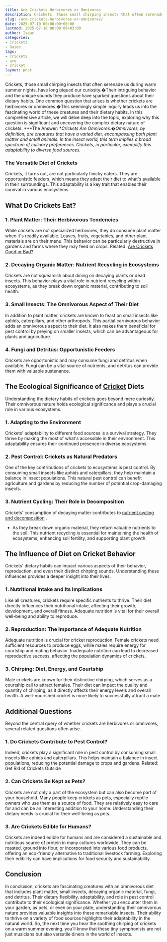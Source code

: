 ```yaml
---
title: Are Crickets Herbivores or Omnivores
description: Crickets, those small chirping insects that often serenade us during warm summer nights, have long piqued our curiosity.Their intriguing behavior and the...
slug: /are-crickets-herbivores-or-omnivores/
date: 2025-07-10 00:00:00+00:00
lastmod: 2025-07-10 00:00:00+03:00
author: Isaac
categories:
- Crickets
- Guide
tags:
- crickets
- are
- cricket
layout: post
---
```

Crickets, those small chirping insects that often serenade us during warm summer nights, have long piqued our curiosity.�Their intriguing behavior and the unique sounds they produce have sparked questions about their dietary habits.
One common question that arises is whether crickets are herbivores or omnivores.�This seemingly simple inquiry leads us into the fascinating world of these creatures and their dietary habits.
In this comprehensive article, we will delve deep into the topic, exploring why this question is significant and uncovering the complex dietary nature of crickets.
***The Answer: **Crickets Are Omnivores.�Omnivores, by definition, are creatures that have a varied diet, encompassing both plant matter and small animals. In the insect world, this term implies a broad spectrum of culinary preferences. Crickets, in particular, exemplify this adaptability to diverse food sources.*
### The Versatile Diet of Crickets
Crickets, it turns out, are not particularly finicky eaters. They are opportunistic feeders, which means they adapt their diet to what's available in their surroundings. This adaptability is a key trait that enables their survival in various ecosystems.
## What Do Crickets Eat?
### 1. Plant Matter: Their Herbivorous Tendencies
While crickets are not specialized herbivores, they do consume plant matter when it's readily available. Leaves, fruits, vegetables, and other plant materials are on their menu.
This behavior can be particularly destructive in gardens and farms where they may feed on crops.
Related:
[Are Crickets Good or Bad?](https://pestpolicy.com/are-crickets-good-or-bad/)
### 2. Decaying Organic Matter: Nutrient Recycling in Ecosystems
Crickets are not squeamish about dining on decaying plants or dead insects.
This behavior plays a vital role in nutrient recycling within ecosystems, as they break down organic material, contributing to soil health.
### 3. Small Insects: The Omnivorous Aspect of Their Diet
In addition to plant matter, crickets are known to feast on small insects like aphids, caterpillars, and other arthropods. This partial carnivorous behavior adds an omnivorous aspect to their diet.
It also makes them beneficial for pest control by preying on smaller insects, which can be advantageous for plants and agriculture.
### 4. Fungi and Detritus: Opportunistic Feeders
Crickets are opportunistic and may consume fungi and detritus when available. Fungi can be a vital source of nutrients, and detritus can provide them with valuable sustenance.
## The Ecological Significance of [Cricket](https://pestpolicy.com/are-crickets-good-or-bad/) Diets
Understanding the dietary habits of crickets goes beyond mere curiosity. Their omnivorous nature holds ecological significance and plays a crucial role in various ecosystems.
### 1. Adapting to the Environment
Crickets' adaptability to different food sources is a survival strategy. They thrive by making the most of what's accessible in their environment. This adaptability ensures their continued presence in diverse ecosystems.
### 2. Pest Control: Crickets as Natural Predators
One of the key contributions of crickets to ecosystems is pest control.
By consuming small insects like aphids and caterpillars, they help maintain a balance in insect populations. This natural pest control can benefit agriculture and gardens by reducing the number of potential crop-damaging insects.
### 3. Nutrient Cycling: Their Role in Decomposition
Crickets' consumption of decaying matter contributes to
[nutrient cycling and decomposition](https://pestpolicy.com/are-crickets-decomposers/)
.
- As they break down organic material, they return valuable nutrients to the soil.
This nutrient recycling is essential for maintaining the health of ecosystems, enhancing soil fertility, and supporting plant growth.
## The Influence of Diet on Cricket Behavior
Crickets' dietary habits can impact various aspects of their behavior, reproduction, and even their distinct chirping sounds. Understanding these influences provides a deeper insight into their lives.
### 1. Nutritional Intake and Its Implications
Like all creatures, crickets require specific nutrients to thrive. Their diet directly influences their nutritional intake, affecting their growth, development, and overall fitness.
Adequate nutrition is vital for their overall well-being and ability to reproduce.
### 2. Reproduction: The Importance of Adequate Nutrition
Adequate nutrition is crucial for cricket reproduction. Female crickets need sufficient resources to produce eggs, while males require energy for courtship and mating behavior.
Inadequate nutrition can lead to decreased reproductive success, affecting the population dynamics of crickets.
### 3. Chirping: Diet, Energy, and Courtship
Male crickets are known for their distinctive chirping, which serves as a courtship call to attract females.
Their diet can impact the quality and quantity of chirping, as it directly affects their energy levels and overall health. A well-nourished cricket is more likely to successfully attract a mate.
## Additional Questions
Beyond the central query of whether crickets are herbivores or omnivores, several related questions often arise.
### 1. Do Crickets Contribute to Pest Control?
Indeed, crickets play a significant role in pest control by consuming small insects like aphids and caterpillars. This helps maintain a balance in insect populations, reducing the potential damage to crops and gardens.
Related:
Get Rid of Crickets Outside
### 2. Can Crickets Be Kept as Pets?
Crickets are not only a part of the ecosystem but can also become part of your household. Many people keep crickets as pets, especially reptile owners who use them as a source of food.
They are relatively easy to care for and can be an interesting addition to your home. Understanding their dietary needs is crucial for their well-being as pets.
### 3. Are Crickets Edible for Humans?
Crickets are indeed edible for humans and are considered a sustainable and nutritious source of protein in many cultures worldwide.
They can be roasted, ground into flour, or incorporated into various food products, offering an eco-friendly alternative to traditional livestock farming. Exploring their edibility can have implications for food security and sustainability.
## Conclusion
In conclusion, crickets are fascinating creatures with an omnivorous diet that includes plant matter, small insects, decaying organic material, fungi, and detritus. Their dietary flexibility, adaptability, and role in pest control contribute to their ecological significance.
Whether you encounter them in your garden, as pets, or even on your plate, understanding their omnivorous nature provides valuable insights into these remarkable insects. Their ability to thrive on a variety of food sources highlights their adaptability in the natural world.
So, the next time you hear the soothing chirping of crickets on a warm summer evening, you'll know that these tiny symphonists are not just musicians but also versatile diners in the world of insects.